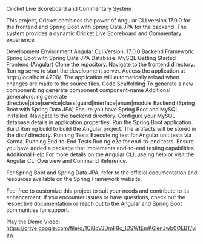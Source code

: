 Cricket Live Scoreboard and Commentary System



This project, Cricket combines the power of Angular CLI version 17.0.0 for the frontend and Spring Boot with Spring Data JPA for the backend. The system provides a dynamic Cricket Live Scoreboard and Commentary experience.

Development Environment
Angular CLI Version: 17.0.0
Backend Framework: Spring Boot with Spring Data JPA
Database: MySQL
Getting Started
Frontend (Angular)
Clone the repository.
Navigate to the frontend directory.
Run ng serve to start the development server.
Access the application at http://localhost:4200/.
The application will automatically reload when changes are made to the source files.
Code Scaffolding
To generate a new component: ng generate component component-name
Additional generators: ng generate directive|pipe|service|class|guard|interface|enum|module
Backend (Spring Boot with Spring Data JPA)
Ensure you have Spring Boot and MySQL installed.
Navigate to the backend directory.
Configure your MySQL database details in application.properties.
Run the Spring Boot application.
Build
Run ng build to build the Angular project. The artifacts will be stored in the dist/ directory.
Running Tests
Execute ng test for Angular unit tests via Karma.
Running End-to-End Tests
Run ng e2e for end-to-end tests. Ensure you have added a package that implements end-to-end testing capabilities.
Additional Help
For more details on the Angular CLI, use ng help or visit the Angular CLI Overview and Command Reference.

For Spring Boot and Spring Data JPA, refer to the official documentation and resources available on the Spring Framework website.

Feel free to customize this project to suit your needs and contribute to its enhancement. If you encounter issues or have questions, check out the respective documentation or reach out to the Angular and Spring Boot communities for support.




Play the Demo Video: https://drive.google.com/file/d/1Ci8pVJDmF8c_IDSWtEmK6ienJwb0OEBT/view
